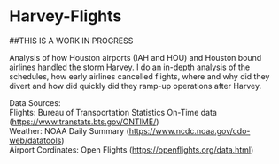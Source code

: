 # Harvey-Flights

##THIS IS A WORK IN PROGRESS

Analysis of how Houston airports (IAH and HOU) and Houston bound airlines handled the storm Harvey. I do an in-depth analysis of the schedules, how early airlines cancelled flights, where and why did they divert and how did quickly did they ramp-up operations after Harvey.

Data Sources:  
Flights: Bureau of Transportation Statistics On-Time data (https://www.transtats.bts.gov/ONTIME/)  
Weather: NOAA Daily Summary (https://www.ncdc.noaa.gov/cdo-web/datatools)  
Airport Cordinates: Open Flights (https://openflights.org/data.html)  
